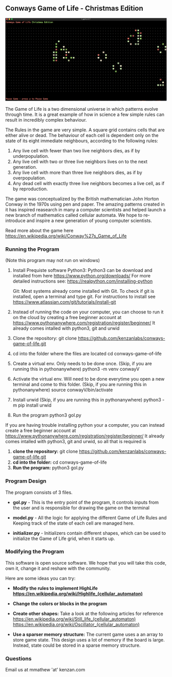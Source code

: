 ## Conways Game of Life - Christmas Edition

![Game Screenshot](/images/game_screen.png)

The Game of Life is a two dimensional universe in which patterns evolve through time. It is a great example of how in science a few simple rules can result in incredibly complex behaviour. 

The Rules in the game are very simple. A square grid contains cells that are either alive or dead. The behaviour of each cell is dependent only on the state of its eight immediate neighbours, according to the following rules:

1. Any live cell with fewer than two live neighbors dies, as if by underpopulation.
2. Any live cell with two or three live neighbors lives on to the next generation.
3. Any live cell with more than three live neighbors dies, as if by overpopulation.
4. Any dead cell with exactly three live neighbors becomes a live cell, as if by reproduction.

The game was conceptualized by the British mathematician John Horton Conway in the 1970s using pen and paper. The amazing patterns created in it has inspired reasearch in many a computer scientists and helped launch a new branch of mathematics called cellular automata. We hope to re-introduce and inspire a new generation of young computer scientists.

Read more about the game here https://en.wikipedia.org/wiki/Conway%27s_Game_of_Life

### Running the Program

(Note this program may not run on windows)

1. Install Prequiste software
      Python3: Python3 can be download and installed from here https://www.python.org/downloads/
      For more detailed instructions see: https://realpython.com/installing-python

      Git: 
      Most systems already come installed with Git. 
      To check if git is installed, open a terminal and type git. 
      For instructions to install see https://www.atlassian.com/git/tutorials/install-git

2. Instead of running the code on your computer, you can choose to run it on the cloud by creating a free beginner account at https://www.pythonanywhere.com/registration/register/beginner/
   It already comes intalled with python3, git and urwid

3. Clone the repository:
   git clone https://github.com/kenzanlabs/conways-game-of-life.git
        
4. cd into the folder where the files are located
   cd conways-game-of-life
   
5. Create a virtual env. Only needs to be done once. (Skip, if you are running this in pythonanywhere)
   python3 -m venv conwayV

5. Activate the virtual env. Will need to be done everytime you open a new terminal and come to this folder. (Skip, if you are running this in pythonanywhere)
   source conwayV/bin/activate

6. Install urwid (Skip, if you are running this in pythonanywhere)
   python3 -m pip install urwid
   
7. Run the program
   python3 gol.py

If you are having trouble installing python your a computer, you can instead create a free beginner account at https://www.pythonanywhere.com/registration/register/beginner/
It already comes intalled with python3, git and urwid, so all that is required is 
  1. **clone the repository:** git clone https://github.com/kenzanlabs/conways-game-of-life.git
  2. **cd into the folder:**  cd conways-game-of-life
  3. **Run the program:** python3 gol.py

### Program Design

The program consists of 3 files.

* **gol.py** - This is the entry point of the program, it controls inputs from the user and is responsible for drawing the game on the terminal

* **model.py** - All the logic for applying the different Game of Life Rules and Keeping track of the state of each cell are managed here. 

* **initializer.py** - Initializers contain different shapes, which can be used to initialize the Game of Life grid, when it starts up.

### Modifying the Program

This software is open source software. We hope that you will take this code, own it, change it and reshare with the community. 

Here are some ideas you can try:

* **Modify the rules to implement HighLife https://en.wikipedia.org/wiki/Highlife_(cellular_automaton)**


* **Change the colors or blocks in the program**


* **Create other shapes:** Take a look at the following articles for reference
https://en.wikipedia.org/wiki/Still_life_(cellular_automaton)
https://en.wikipedia.org/wiki/Oscillator_(cellular_automaton)


* **Use a sparser memory structure:**
The current game uses a an array to store game state. This design uses a lot of memory if the board is large. 
Instead, state could be stored in a sparse memory structure.

### Questions

Email us at mmathew 'at'  kenzan.com



